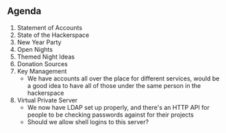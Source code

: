Agenda
------

1. Statement of Accounts
2. State of the Hackerspace
3. New Year Party
4. Open Nights
5. Themed Night Ideas
6. Donation Sources
7. Key Management
    - We have accounts all over the place for different services, would
    be a good idea to have all of those under the same person in
    the hackerspace
8. Virtual Private Server
    - We now have LDAP set up properly, and there's an HTTP API for 
    people to be checking passwords against for their projects
    - Should we allow shell logins to this server?
